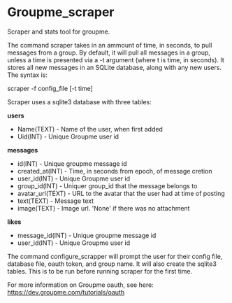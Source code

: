 Groupme_scraper
=======

Scraper and stats tool for groupme.

The command scraper takes in an ammount of time, in seconds, to pull messages from a group.  By default, it will pull all messages in a group, unless a time is presented via a -t argument (where t is time, in seconds).  It stores all new messages in an SQLite database, along with any new users.  The syntax is:

scraper -f config_file [-t time]

Scraper uses a sqlite3 database with three tables:

**users**
* Name(TEXT) - Name of the user, when first added
* Uid(INT) - Unique Groupme user id

**messages**
* id(INT) - Unique groupme message id
* created_at(INT) - Time, in seconds from epoch, of message cretion
* user_id(INT) - Unique Groupme user id
* group_id(INT) - Uniquer group_id that the message belongs to
* avatar_url(TEXT) - URL to the avatar that the user had at time of posting
* text(TEXT) - Message text
* image(TEXT) - Image url.  'None' if there was no attachment

**likes**
* message_id(INT) - Unique groupme message id
* user_id(INT) - Unique Groupme user id

The command configure_scrapper will prompt the user for their config file, database file, oauth token, and group name.  It will also create the sqlite3 tables.  This is to be run before running scraper for the first time.

For more information on Groupme oauth, see here: https://dev.groupme.com/tutorials/oauth
